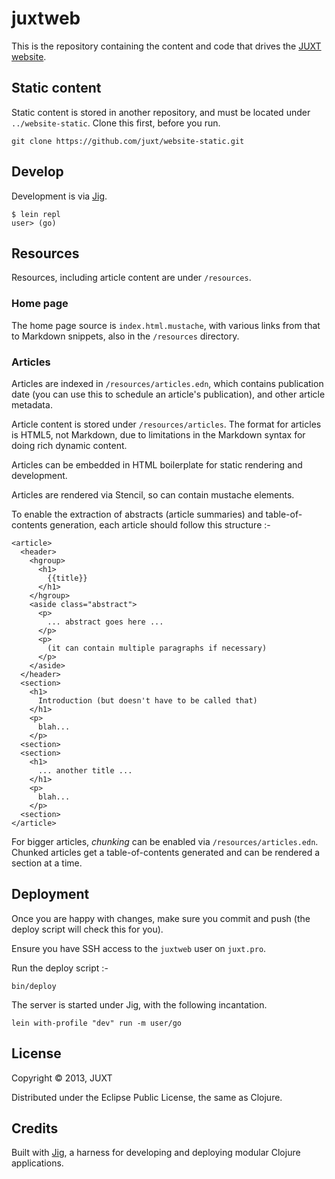 # juxtweb

This is the repository containing the content and code that drives the [JUXT website](https://juxt.pro).

## Static content

Static content is stored in another repository, and must be located under ```../website-static```. Clone this first, before you run.

    git clone https://github.com/juxt/website-static.git

## Develop

Development is via [Jig](https://github.com/juxt/jig).

    $ lein repl
    user> (go)

## Resources

Resources, including article content are under ```/resources```.

### Home page

The home page source is ```index.html.mustache```, with various links from that to Markdown snippets, also in the ```/resources``` directory.

### Articles

Articles are indexed in ```/resources/articles.edn```, which contains publication date (you can use this to schedule an article's publication), and other article metadata.

Article content is stored under ```/resources/articles```. The format for articles is HTML5, not Markdown, due to limitations in the Markdown syntax for doing rich dynamic content.

Articles can be embedded in HTML boilerplate for static rendering and development.

Articles are rendered via Stencil, so can contain mustache elements.

To enable the extraction of abstracts (article summaries) and table-of-contents generation, each article should follow this structure :-

    <article>
      <header>
        <hgroup>
          <h1>
            {{title}}
          </h1>
        </hgroup>
        <aside class="abstract">
          <p>
            ... abstract goes here ...
          </p>
          <p>
            (it can contain multiple paragraphs if necessary)
          </p>
        </aside>
      </header>
      <section>
        <h1>
          Introduction (but doesn't have to be called that)
        </h1>
        <p>
          blah...
        </p>
      <section>
      <section>
        <h1>
          ... another title ...
        </h1>
        <p>
          blah...
        </p>
      <section>
    </article>

For bigger articles, _chunking_ can be enabled via ```/resources/articles.edn```. Chunked articles get a table-of-contents generated and can be rendered a section at a time.

## Deployment

Once you are happy with changes, make sure you commit and push (the deploy script will check this for you).

Ensure you have SSH access to the ```juxtweb``` user on ```juxt.pro```.

Run the deploy script :-


    bin/deploy

The server is started under Jig, with the following incantation.

    lein with-profile "dev" run -m user/go

## License

Copyright © 2013, JUXT

Distributed under the Eclipse Public License, the same as Clojure.

## Credits

Built with [Jig](https://github.com/juxt/jig), a harness for developing
and deploying modular Clojure applications.
